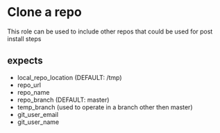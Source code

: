 # Clone a repo
This role can be used to include other repos that could be used for post install steps

## expects

- local_repo_location (DEFAULT: /tmp)
- repo_url
- repo_name
- repo_branch  (DEFAULT: master)
- temp_branch  (used to operate in a branch other then master)
- git_user_email
- git_user_name
